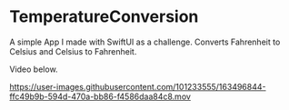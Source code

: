 # TemperatureConversion
A simple App I made with SwiftUI as a challenge. Converts Fahrenheit to Celsius and Celsius to Fahrenheit.

Video below.



https://user-images.githubusercontent.com/101233555/163496844-ffc49b9b-594d-470a-bb86-f4586daa84c8.mov

